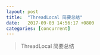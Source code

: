 ```yaml
---
layout: post
title:  "ThreadLocal 简要总结"
date:   2017-09-03 14:56:17 +0800
categories: [concurrent]
---
```


>ThreadLocal 简要总结
